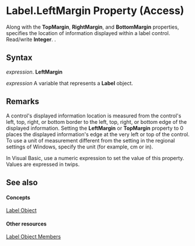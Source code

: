 
# Label.LeftMargin Property (Access)

Along with the  **TopMargin**, **RightMargin**, and **BottomMargin** properties, specifies the location of information displayed within a label control. Read/write **Integer**. .


## Syntax

 _expression_. **LeftMargin**

 _expression_ A variable that represents a **Label** object.


## Remarks

A control's displayed information location is measured from the control's left, top, right, or bottom border to the left, top, right, or bottom edge of the displayed information. Setting the  **LeftMargin** or **TopMargin** property to 0 places the displayed information's edge at the very left or top of the control. To use a unit of measurement different from the setting in the regional settings of Windows, specify the unit (for example, cm or in).

In Visual Basic, use a numeric expression to set the value of this property. Values are expressed in twips.


## See also


#### Concepts


[Label Object](3d83d916-85d7-b2eb-c9f6-f9a6ff0c9ec7.md)
#### Other resources


[Label Object Members](a47442ed-c770-49a4-3bd1-76e3e05bddca.md)